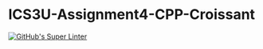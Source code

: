 # ICS3U-Assignment4-CPP-Croissant

[![GitHub's Super Linter](https://github.com/dbcalitis/ICS3U-Assignment4-CPP-Croissant/workflows/GitHub's%20Super%20Linter/badge.svg)](https://github.com/dbcalitis/ICS3U-Assignment4-CPP-Croissant/actions)
